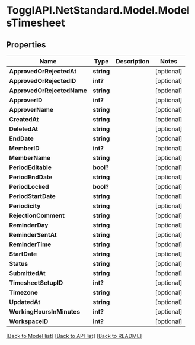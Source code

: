 # TogglAPI.NetStandard.Model.ModelsTimesheet
## Properties

Name | Type | Description | Notes
------------ | ------------- | ------------- | -------------
**ApprovedOrRejectedAt** | **string** |  | [optional] 
**ApprovedOrRejectedID** | **int?** |  | [optional] 
**ApprovedOrRejectedName** | **string** |  | [optional] 
**ApproverID** | **int?** |  | [optional] 
**ApproverName** | **string** |  | [optional] 
**CreatedAt** | **string** |  | [optional] 
**DeletedAt** | **string** |  | [optional] 
**EndDate** | **string** |  | [optional] 
**MemberID** | **int?** |  | [optional] 
**MemberName** | **string** |  | [optional] 
**PeriodEditable** | **bool?** |  | [optional] 
**PeriodEndDate** | **string** |  | [optional] 
**PeriodLocked** | **bool?** |  | [optional] 
**PeriodStartDate** | **string** |  | [optional] 
**Periodicity** | **string** |  | [optional] 
**RejectionComment** | **string** |  | [optional] 
**ReminderDay** | **string** |  | [optional] 
**ReminderSentAt** | **string** |  | [optional] 
**ReminderTime** | **string** |  | [optional] 
**StartDate** | **string** |  | [optional] 
**Status** | **string** |  | [optional] 
**SubmittedAt** | **string** |  | [optional] 
**TimesheetSetupID** | **int?** |  | [optional] 
**Timezone** | **string** |  | [optional] 
**UpdatedAt** | **string** |  | [optional] 
**WorkingHoursInMinutes** | **int?** |  | [optional] 
**WorkspaceID** | **int?** |  | [optional] 

[[Back to Model list]](../README.md#documentation-for-models) [[Back to API list]](../README.md#documentation-for-api-endpoints) [[Back to README]](../README.md)

